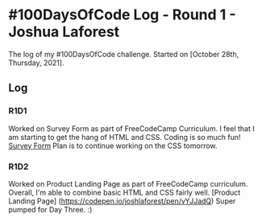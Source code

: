 # #100DaysOfCode Log - Round 1 - Joshua Laforest

The log of my #100DaysOfCode challenge. Started on [October 28th, Thursday, 2021].

## Log

### R1D1 
Worked on Survey Form as part of FreeCodeCamp Curriculum. I feel that I am starting to get the hang of HTML and CSS. Coding is so much fun!
[Survey Form](https://codepen.io/joshlaforest/pen/WNEOBKW)
Plan is to continue working on the CSS tomorrow.

### R1D2
Worked on Product Landing Page as part of FreeCodeCamp curriculum. Overall, I'm able to combine basic HTML and CSS fairly well. 
[Product Landing Page] (https://codepen.io/joshlaforest/pen/vYJJadQ)
Super pumped for Day Three. :)
